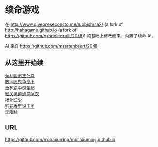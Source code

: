 # 续命游戏
在 http://www.giveonesecondto.me/rubbish/ha2/ (a fork of http://hahagame.github.io (a fork of https://github.com/gabrielecirulli/2048)) 的基础上修改而来，内置了续命 AI。  

AI 来自 https://github.com/maartenbaert/2048  

## 从这里开始续
[苟利国家生死以](https://moha.xuming.tk/)  
[敢同恶鬼争高下](https://moha.xuming.tk/?id=1)  
[垂死病中惊坐起](https://moha.xuming.tk/?id=2)  
[轻关易道通商宽衣](https://moha.xuming.tk/?id=3)  
[扬州江少](https://moha.xuming.tk/?id=4)  
[稻花香里说丰年](https://moha.xuming.tk/?id=5)  
[无限续](https://moha.xuming.tk/?poetry=1)  

## URL
https://github.com/mohaxuming/mohaxuming.github.io

